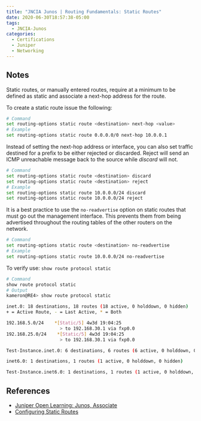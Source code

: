 ```yaml
---
title: "JNCIA Junos | Routing Fundamentals: Static Routes"
date: 2020-06-30T18:57:38-05:00
tags:
  - JNCIA-Junos
categories:
  - Certifications
  - Juniper
  - Networking
---
```

## Notes

Static routes, or manually entered routes, require at a minimum to be defined as static and associate a next-hop address for the route.

To create a static route issue the following:

```bash
# Command
set routing-options static route <destination> next-hop <value>
# Example
set routing-options static route 0.0.0.0/0 next-hop 10.0.0.1
```

Instead of setting the next-hop address or interface, you can also set traffic destined for a prefix to be either rejected or discarded. Reject will send an ICMP unreachable message back to the source while *discard* will not.

```bash
# Command
set routing-options static route <destination> discard
set routing-options static route <destination> reject
# Example
set routing-options static route 10.0.0.0/24 discard
set routing-options static route 10.0.0.0/24 reject
```

It is a best practice to use the `no-readvertise` option on static routes that must go out the management interface. This prevents them from being advertised throughout the routing tables of the other routers on the network.

```bash
# Command
set routing-options static route <destination> no-readvertise
# Example
set routing-options static route 10.0.0.0/24 no-readvertise
```

To verify use: `show route protocol static`

```bash
# Command
show route protocol static
# Output
kameron@RE4> show route protocol static

inet.0: 18 destinations, 18 routes (18 active, 0 holddown, 0 hidden)
+ = Active Route, - = Last Active, * = Both

192.168.5.0/24    *[Static/5] 4w3d 19:04:25
                    > to 192.168.30.1 via fxp0.0
192.168.25.0/24    *[Static/5] 4w3d 19:04:25
                    > to 192.168.30.1 via fxp0.0

Test-Instance.inet.0: 6 destinations, 6 routes (6 active, 0 holddown, 0 hidden)

inet6.0: 1 destinations, 1 routes (1 active, 0 holddown, 0 hidden)

Test-Instance.inet6.0: 1 destinations, 1 routes (1 active, 0 holddown, 0 hidden)
```

## References

* [Juniper Open Learning: Junos, Associate](https://cloud.contentraven.com/junosgenius/learningpath-detail/1004/3/0/1)
* [Configuring Static Routes](https://www.juniper.net/documentation/en_US/junos/topics/topic-map/policy-static-routing.html)
